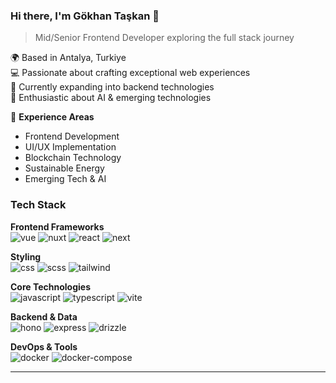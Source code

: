 ### Hi there, I'm Gökhan Taşkan 👋

> Mid/Senior Frontend Developer exploring the full stack journey

🌍 Based in Antalya, Turkiye  
💻 Passionate about crafting exceptional web experiences  
🚀 Currently expanding into backend technologies  
🤖 Enthusiastic about AI & emerging technologies

🌱 **Experience Areas**
- Frontend Development
- UI/UX Implementation
- Blockchain Technology
- Sustainable Energy
- Emerging Tech & AI

### Tech Stack

**Frontend Frameworks**  
![vue](https://img.shields.io/badge/Vue.js-35495E?style=for-the-badge&logo=vuedotjs&logoColor=4FC08D)
![nuxt](https://img.shields.io/badge/Nuxt.js-00DC82?style=for-the-badge&logo=nuxt.js&logoColor=white)
![react](https://img.shields.io/badge/React.js-374151?style=for-the-badge&logo=react&logoColor=#61DAFB)
![next](https://img.shields.io/badge/Next.js-000000?style=for-the-badge&logo=next.js&logoColor=white)

**Styling**  
![css](https://img.shields.io/badge/CSS-1572B6?style=for-the-badge&logo=css3&logoColor=white)
![scss](https://img.shields.io/badge/SCSS-CC6699?style=for-the-badge&logo=sass&logoColor=white)
![tailwind](https://img.shields.io/badge/Tailwind-06B6D4?style=for-the-badge&logo=tailwindcss&logoColor=white)

**Core Technologies**  
![javascript](https://img.shields.io/badge/JavaScript-323330?style=for-the-badge&logo=javascript&logoColor=F7DF1E)
![typescript](https://img.shields.io/badge/TypeScript-3178C6?style=for-the-badge&logo=typescript&logoColor=white)
![vite](https://img.shields.io/badge/Vite-646CFF?style=for-the-badge&logo=vite&logoColor=white)

**Backend & Data**  
![hono](https://img.shields.io/badge/Hono-E36002?style=for-the-badge&logo=hono&logoColor=white)
![express](https://img.shields.io/badge/Express-000000?style=for-the-badge&logo=express&logoColor=white)
![drizzle](https://img.shields.io/badge/Drizzle_ORM-C5F74F?style=for-the-badge&logo=drizzle&logoColor=black)

**DevOps & Tools**  
![docker](https://img.shields.io/badge/Docker-2496ED?style=for-the-badge&logo=docker&logoColor=white)
![docker-compose](https://img.shields.io/badge/Docker_Compose-2496ED?style=for-the-badge&logo=docker&logoColor=white)

---
<!--
🔭 **Current Focus**
- Vue/Nuxt ecosystem expert
- Expanding fullstack capabilities with Hono and Drizzle ORM
- Learning Next.js and containerization with Docker
- Exploring AI technologies and applications
-->

